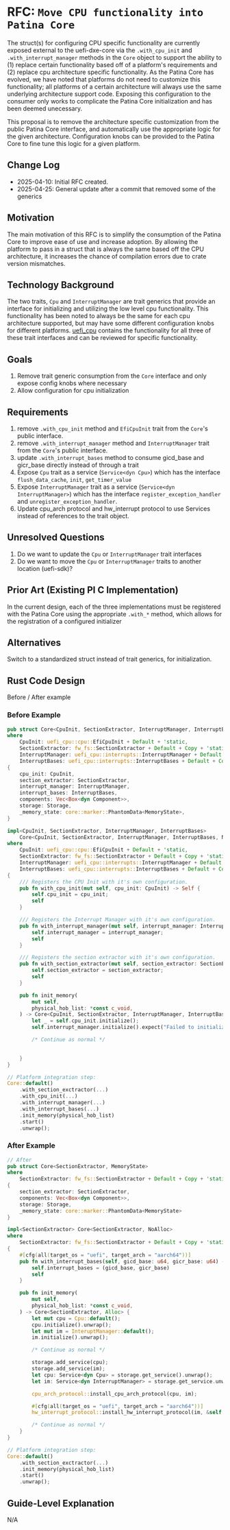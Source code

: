 # RFC: `Move CPU functionality into Patina Core`

The struct(s) for configuring CPU specific functionality are currently exposed external to the uefi-dxe-core via the
`.with_cpu_init` and `.with_interrupt_manager` methods in the `Core` object to support the ability to (1) replace
certain functionality based off of a platform's requirements and (2) replace cpu architecture specific functionality.
As the Patina Core has evolved, we have noted that platforms do not need to customize this functionality; all platforms
of a certain architecture will always use the same underlying architecture support code. Exposing this configuration to
the consumer only works to complicate the Patina Core initialization and has been deemed unecessary.

This proposal is to remove the architecture specific customization from the public Patina Core interface, and
automatically use the appropriate logic for the given architecture. Configuration knobs can be provided to the Patina
Core to fine tune this logic for a given platform.

## Change Log

- 2025-04-10: Initial RFC created.
- 2025-04-25: General update after a commit that removed some of the generics

## Motivation

The main motivation of this RFC is to simplify the consumption of the Patina Core to improve ease of use and increase
adoption. By allowing the platform to pass in a struct that is always the same based off the CPU architecture, it
increases the chance of compilation errors due to crate version mismatches.

## Technology Background

The two traits, `Cpu` and `InterruptManager` are trait generics that provide an interface for initializing and
utilizing the low level cpu functionality. This functionality has been noted to always be the same for each cpu
architecture supported, but may have some different configuration knobs for different platforms. [uefi_cpu](https://github.com/OpenDevicePartnership/uefi-core/tree/main/uefi_cpu)
contains the functionality for all three of these trait interfaces and can be reviewed for specific functionality.

## Goals

1. Remove trait generic consumption from the `Core` interface and only expose config knobs where necessary
2. Allow configuration for cpu initialization

## Requirements

1. remove `.with_cpu_init` method and `EfiCpuInit` trait from the `Core`'s public interface.
2. remove `.with_interrupt_manager` method and `InterruptManager` trait from the `Core`'s public interface.
3. update `.with_interrupt_bases` method to consume gicd_base and gicr_base directly instead of through a trait
6. Expose `Cpu` trait as a service (`Service<dyn Cpu>`) which has the interface `flush_data_cache`, `init`, `get_timer_value`
7. Expose `InterruptManager` trait as a service (`Service<dyn InterruptManager>`) which has the interface
   `register_exception_handler` and `unregister_exception_handler`.
8. Update cpu_arch protocol and hw_interrupt protocol to use Services instead of references to the trait object.

## Unresolved Questions

1. Do we want to update the `Cpu` or `InterruptManager` trait interfaces
2. Do we want to move the `Cpu` or `InterruptManager` traits to another location (uefi-sdk)?

## Prior Art (Existing PI C Implementation)

In the current design, each of the three implementations must be registered with the Patina Core using the appropriate
`.with_*` method, which allows for the registration of a configured initializer

## Alternatives

Switch to a standardized struct instead of trait generics, for initialization.

## Rust Code Design

Before / After example

### Before Example

```rust
pub struct Core<CpuInit, SectionExtractor, InterruptManager, InterruptBases, MemoryState>
where
    CpuInit: uefi_cpu::cpu::EfiCpuInit + Default + 'static,
    SectionExtractor: fw_fs::SectionExtractor + Default + Copy + 'static,
    InterruptManager: uefi_cpu::interrupts::InterruptManager + Default + Copy + 'static,
    InterruptBases: uefi_cpu::interrupts::InterruptBases + Default + Copy + 'static,
{
    cpu_init: CpuInit,
    section_extractor: SectionExtractor,
    interrupt_manager: InterruptManager,
    interrupt_bases: InterruptBases,
    components: Vec<Box<dyn Component>>,
    storage: Storage,
    _memory_state: core::marker::PhantomData<MemoryState>,
}

impl<CpuInit, SectionExtractor, InterruptManager, InterruptBases>
    Core<CpuInit, SectionExtractor, InterruptManager, InterruptBases, NoAlloc>
where
    CpuInit: uefi_cpu::cpu::EfiCpuInit + Default + 'static,
    SectionExtractor: fw_fs::SectionExtractor + Default + Copy + 'static,
    InterruptManager: uefi_cpu::interrupts::InterruptManager + Default + Copy + 'static,
    InterruptBases: uefi_cpu::interrupts::InterruptBases + Default + Copy + 'static,
{
    /// Registers the CPU Init with it's own configuration.
    pub fn with_cpu_init(mut self, cpu_init: CpuInit) -> Self {
        self.cpu_init = cpu_init;
        self
    }

    /// Registers the Interrupt Manager with it's own configuration.
    pub fn with_interrupt_manager(mut self, interrupt_manager: InterruptManager) -> Self {
        self.interrupt_manager = interrupt_manager;
        self
    }

    /// Registers the section extractor with it's own configuration.
    pub fn with_section_extractor(mut self, section_extractor: SectionExtractor) -> Self {
        self.section_extractor = section_extractor;
        self
    }

    pub fn init_memory(
        mut self,
        physical_hob_list: *const c_void,
    ) -> Core<CpuInit, SectionExtractor, InterruptManager, InterruptBases, Alloc> {
        let _ = self.cpu_init.initialize();
        self.interrupt_manager.initialize().expect("Failed to initialize interrupt manager!");

        /* Continue as normal */

        
    }
}

// Platform integration step:
Core::default()
    .with_section_exctractor(...)
    .with_cpu_init(...)
    .with_interrupt_manager(...)
    .with_interrupt_bases(...)
    .init_memory(physical_hob_list)
    .start()
    .unwrap();
```

### After Example

```rust
// After
pub struct Core<SectionExtractor, MemoryState>
where
    SectionExtractor: fw_fs::SectionExtractor + Default + Copy + 'static
{
    section_extractor: SectionExtractor,
    components: Vec<Box<dyn Component>>,
    storage: Storage,
    _memory_state: core::marker::PhantomData<MemoryState>    
}

impl<SectionExtractor> Core<SectionExtractor, NoAlloc>
where
    SectionExtractor: fw_fs::SectionExtractor + Default + Copy + 'static
{
    #[cfg(all(target_os = "uefi", target_arch = "aarch64"))]
    pub fn with_interrupt_bases(self, gicd_base: u64, gicr_base: u64) -> Self {
        self.interrupt_bases = (gicd_base, gicr_base)
        self
    }

    pub fn init_memory(
        mut self,
        physical_hob_list: *const c_void,
    ) -> Core<SectionExtractor, Alloc> {
        let mut cpu = Cpu::default();
        cpu.initialize().unwrap();
        let mut im = InteruptManager::default();
        im.initialize().unwrap();

        /* Continue as normal */

        storage.add_service(cpu);
        storage.add_service(im);
        let cpu: Service<dyn Cpu> = storage.get_service().unwrap();
        let im: Service<dyn InterruptManager> = storage.get_service.unwrap();

        cpu_arch_protocol::install_cpu_arch_protocol(cpu, im);

        #[cfg(all(target_os = "uefi", target_arch = "aarch64"))]
        hw_interrupt_protocol::install_hw_interrupt_protocol(im, &self.interrupt_bases);

        /* Continue as normal */
    }
}

// Platform integration step:
Core::default()
    .with_section_exctractor(...)
    .init_memory(physical_hob_list)
    .start()
    .unwrap();

```

## Guide-Level Explanation

N/A
